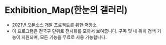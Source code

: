 # Exhibition_Map(한눈의 갤러리)

- 2021년 오픈소스 개발 프로젝트를 위한 저장소
- 이 프로그램은 전국구 단위로 전시회를 모아서 보여줍니다. 구독 및 내 위치 검색 기능이 지원되며, 모든 기능을 무료로 사용 가능합니다.

